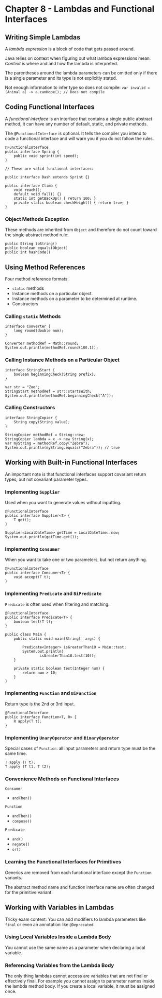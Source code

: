 # Chapter 8 - Lambdas and Functional Interfaces

## Writing Simple Lambdas

A *lambda expression* is a block of code that gets passed around.

Java relies on context when figuring out what lambda expressions mean. *Context* is where and and how the lambda is interpreted.

The parentheses around the lambda parameters can be omitted only if there is a single parameter and its type is not explicitly stated.

Not enough information to infer type so does not compile:
`var invalid = (Animal a) -> a.canHope(); // Does not compile`

## Coding Functional Interfaces

A *functional interface* is an interface that contains a single public abstract method, it can have any number of default, static, and private methods.

The `@FunctionalInterface` is optional. It tells the compiler you intend to code a functional interface and will warn you if you do not follow the rules.

```
@FunctionalInterface
public interface Spring {
    public void sprint(int speed);
}

// These are valid functional interfaces:

public interface Dash extends Sprint {}

public interface Climb {
    void reach();
    default void fall() {}
    static int getBackUp() { return 100; }
    private static boolean checkHeight() { return true; }
}
```

### Object Methods Exception

These methods are inherited from `Object` and therefore do not count toward the single abstract method rule:
```
public String toString()
public boolean equals(Object)
public int hashCode()
```

## Using Method References

Four method reference formats:
- `static` methods
- Instance methods on a particular object.
- Instance methods on a parameter to be determined at runtime.
- Constructors

### Calling `static` Methods

```
interface Converter {
    long round(double num);
}

Converter methodRef = Math::round;
System.out.println(methodRef.round(100.1));
```

### Calling Instance Methods on a Particular Object

```
interface StringStart {
    boolean beginningCheck(String prefix);
}

var str = "Zoo";
StringStart methodRef = str::startsWith;
System.out.println(methodRef.beginningCheck("A"));
```

### Calling Constructors

```
interface StringCopier {
    String copy(String value);
}

StringCopier methodRef = String::new;
StringCopier lambda = x -> new String(x);
var myString = methodRef.copy("Zebra");
System.out.println(myString.equals("Zebra")); // true
```

## Working with Built-in Functional Interfaces

An important note is that functional interfaces support covariant return types, but not covariant parameter types.

### Implementing `Supplier`

Used when you want to generate values without inputting.

```
@FunctionalInterface
public interface Supplier<T> {
    T get();
}

Supplier<LocalDateTime> getTime = LocalDateTime::now;
System.out.println(getTime.get());
```

### Implementing `Consumer`

When you want to take one or two parameters, but not return anything.

```
@FunctionalInterface
public interface Consumer<T> {
    void accept(T t);
}
```

### Implementing `Predicate` and `BiPredicate`

`Predicate` is often used when filtering and matching.

```
@FunctionalInterface
public interface Predicate<T> {
    boolean test(T t);
}

public class Main {
	public static void main(String[] args) {

		Predicate<Integer> isGreaterThan10 = Main::test;
		System.out.println(
				isGreaterThan10.test(10));
	}

	private static boolean test(Integer num) {
		return num > 10;
	}
}
```

### Implementing `Function` and `BiFunction`

Return type is the 2nd or 3rd input.

```
@FunctionalInterface
public interface Function<T, R> {
    R apply(T t);
}
```

### Implementing `UnaryOperator` and `BinaryOperator`

Special cases of `Function`: all input parameters and return type must be the same time.

```
T apply (T t);
T apply (T t1, T t2);
```

### Convenience Methods on Functional Interfaces

`Consumer`
- `andThen()`

`Function`
- `andThen()`
- `compose()`

`Predicate`
- `and()`
- `negate()`
- `or()`

### Learning the Functional Interfaces for Primitives

Generics are removed from each functional interface except the `Function` variants.

The abstract method name and function interface name are often changed for the primitive variant.

## Working with Variables in Lambdas

Tricky exam content: You can add modifiers to lambda parameters like `final` or even an annotation like `@Deprecated`.

### Using Local Variables Inside a Lambda Body

You cannot use the same name as a parameter when declaring a local variable.

### Referencing Variables from the Lambda Body

The only thing lambdas cannot access are variables that are not final or effectively final. For example you cannot assign to parameter names inside the lambda method body. If you create a local variable, it must be assigned once.



